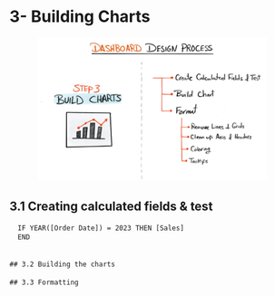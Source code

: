 # 3- Building Charts

<p align="center">
  <img src="../images/step3.png" alt="Description of image" width="80%">
</p>


## 3.1 Creating calculated fields & test

```
  IF YEAR([Order Date]) = 2023 THEN [Sales]
  END


## 3.2 Building the charts

## 3.3 Formatting
